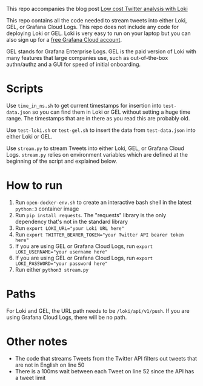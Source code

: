 This repo accompanies the blog post [Low cost Twitter analysis with Loki](https://blog.grafana.com/)

This repo contains all the code needed to stream tweets into either Loki, GEL, or Grafana Cloud Logs. This repo does not include any code for deploying Loki or GEL. Loki is very easy to run on your laptop but you can also sign up for a [free Grafana Cloud account](https://grafana.com).

GEL stands for Grafana Enterprise Logs. GEL is the paid version of Loki with many features that large companies use, such as out-of-the-box authn/authz and a GUI for speed of initial onboarding.

# Scripts
Use `time_in_ns.sh` to get current timestamps for insertion into `test-data.json` so you can find them in Loki or GEL without setting a huge time range. The timestamps that are in there as you read this are probably old.

Use `test-loki.sh` or `test-gel.sh` to insert the data from `test-data.json` into either Loki or GEL.

Use `stream.py` to stream Tweets into either Loki, GEL, or Grafana Cloud Logs. `stream.py` relies on environment variables which are defined at the beginning of the script and explained below.


# How to run
1. Run `open-docker-env.sh` to create an interactive bash shell in the latest `python:3` container image
1. Run `pip install requests`. The "requests" library is the only dependency that's not in the standard library
1. Run `export LOKI_URL="your Loki URL here"`
1. Run `export TWITTER_BEARER_TOKEN="your Twitter API bearer token here"`
1. If you are using GEL or Grafana Cloud Logs, run `export LOKI_USERNAME="your username here"`
1. If you are using GEL or Grafana Cloud Logs, run `export LOKI_PASSWORD="your password here"`
1. Run either `python3 stream.py`

# Paths
For Loki and GEL, the URL path needs to be `/loki/api/v1/push`. If you are using Grafana Cloud Logs, there will be no path.

# Other notes
* The code that streams Tweets from the Twitter API filters out tweets that are not in English on line 50
* There is a 100ms wait between each Tweet on line 52 since the API has a tweet limit